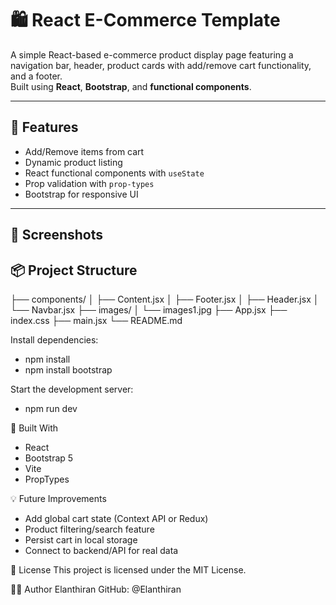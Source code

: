 # 🛍️ React E-Commerce Template

A simple React-based e-commerce product display page featuring a navigation bar, header, product cards with add/remove cart functionality, and a footer.  
Built using **React**, **Bootstrap**, and **functional components**.

---

## 🚀 Features

- Add/Remove items from cart
- Dynamic product listing
- React functional components with `useState`
- Prop validation with `prop-types`
- Bootstrap for responsive UI

---

## 📸 Screenshots



## 📦 Project Structure
├── components/
│ ├── Content.jsx
│ ├── Footer.jsx
│ ├── Header.jsx
│ └── Navbar.jsx
├── images/
│ └── images1.jpg
├── App.jsx
├── index.css
├── main.jsx
└── README.md


Install dependencies:
* npm install
* npm install bootstrap

Start the development server:
* npm run dev


🧱 Built With
- React
- Bootstrap 5
- Vite
- PropTypes


💡 Future Improvements
- Add global cart state (Context API or Redux)
- Product filtering/search feature
- Persist cart in local storage
- Connect to backend/API for real data

📃 License
This project is licensed under the MIT License.

🙋‍♂️ Author
Elanthiran
GitHub: @Elanthiran










